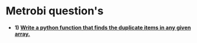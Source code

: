 # Metrobi question's

- **1) [Write a python function that finds the duplicate items in any given array.](question_1/README.md)**
